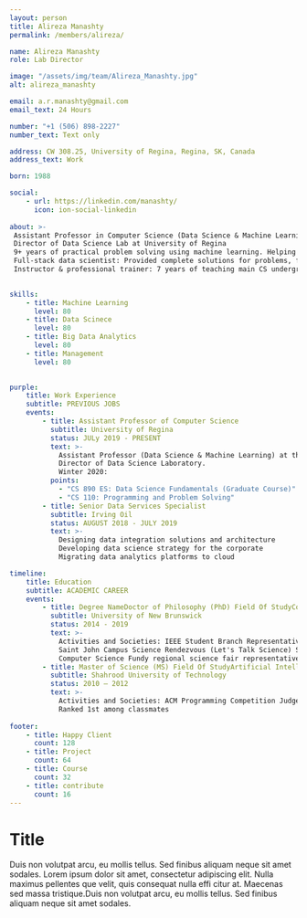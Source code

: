 ```yaml
---
layout: person
title: Alireza Manashty
permalink: /members/alireza/

name: Alireza Manashty
role: Lab Director

image: "/assets/img/team/Alireza_Manashty.jpg"
alt: alireza_manashty

email: a.r.manashty@gmail.com
email_text: 24 Hours

number: "+1 (506) 898-2227"
number_text: Text only

address: CW 308.25, University of Regina, Regina, SK, Canada
address_text: Work

born: 1988

social:
    - url: https://linkedin.com/manashty/
      icon: ion-social-linkedin
      
about: >-
 Assistant Professor in Computer Science (Data Science & Machine Learning) at University of Regina (Tenure-track)
 Director of Data Science Lab at University of Regina
 9+ years of practical problem solving using machine learning. Helping government and tech companies (e.g., Dell EMC) by providing predictive data science consultant. Awarded Microsoft MVP in Azure.
 Full-stack data scientist: Provided complete solutions for problems, from business discovery, solution design, data acquisition (Sql/NoSql), modeling (R, Python, Java/C#, web), visualization, and deployment (local/cloud services)
 Instructor & professional trainer: 7 years of teaching main CS undergraduate courses. Data science trainer.
 

skills:
    - title: Machine Learning
      level: 80
    - title: Data Scinece
      level: 80
    - title: Big Data Analytics
      level: 80
    - title: Management
      level: 80
      

purple:
    title: Work Experience
    subtitle: PREVIOUS JOBS
    events:
        - title: Assistant Professor of Computer Science
          subtitle: University of Regina
          status: JULy 2019 - PRESENT
          text: >-
            Assistant Professor (Data Science & Machine Learning) at the Department of Computer Science, University of Regina
            Director of Data Science Laboratory.
            Winter 2020: 
          points:
            - "CS 890 ES: Data Science Fundamentals (Graduate Course)"
            - "CS 110: Programming and Problem Solving"
        - title: Senior Data Services Specialist
          subtitle: Irving Oil
          status: AUGUST 2018 - JULY 2019
          text: >-
            Designing data integration solutions and architecture
            Developing data science strategy for the corporate
            Migrating data analytics platforms to cloud

timeline:
    title: Education
    subtitle: ACADEMIC CAREER
    events:
        - title: Degree NameDoctor of Philosophy (PhD) Field Of StudyComputer Science Grade4.1 
          subtitle: University of New Brunswick
          status: 2014 - 2019
          text: >-
            Activities and Societies: IEEE Student Branch Representative, 
            Saint John Campus Science Rendezvous (Let's Talk Science) Speaker for 
            Computer Science Fundy regional science fair representative of Computer Science Department
        - title: Master of Science (MS) Field Of StudyArtificial Intelligence
          subtitle: Shahrood University of Technology
          status: 2010 – 2012
          text: >- 
            Activities and Societies: ACM Programming Competition Judge
            Ranked 1st among classmates
            
footer:
    - title: Happy Client
      count: 128
    - title: Project
      count: 64
    - title: Course
      count: 32
    - title: contribute
      count: 16
---
```


# Title
Duis non volutpat arcu, eu mollis tellus. Sed finibus aliquam neque sit amet sodales. 
Lorem ipsum dolor sit amet, consectetur adipiscing elit. Nulla maximus pellentes que velit, 
quis consequat nulla effi citur at. Maecenas sed massa tristique.Duis non volutpat arcu, 
eu mollis tellus. Sed finibus aliquam neque sit amet sodales.
